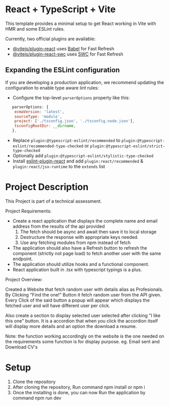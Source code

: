 # React + TypeScript + Vite

This template provides a minimal setup to get React working in Vite with HMR and some ESLint rules.

Currently, two official plugins are available:

- [@vitejs/plugin-react](https://github.com/vitejs/vite-plugin-react/blob/main/packages/plugin-react/README.md) uses [Babel](https://babeljs.io/) for Fast Refresh
- [@vitejs/plugin-react-swc](https://github.com/vitejs/vite-plugin-react-swc) uses [SWC](https://swc.rs/) for Fast Refresh

## Expanding the ESLint configuration

If you are developing a production application, we recommend updating the configuration to enable type aware lint rules:

- Configure the top-level `parserOptions` property like this:

```js
   parserOptions: {
    ecmaVersion: 'latest',
    sourceType: 'module',
    project: ['./tsconfig.json', './tsconfig.node.json'],
    tsconfigRootDir: __dirname,
   },
```

- Replace `plugin:@typescript-eslint/recommended` to `plugin:@typescript-eslint/recommended-type-checked` or `plugin:@typescript-eslint/strict-type-checked`
- Optionally add `plugin:@typescript-eslint/stylistic-type-checked`
- Install [eslint-plugin-react](https://github.com/jsx-eslint/eslint-plugin-react) and add `plugin:react/recommended` & `plugin:react/jsx-runtime` to the `extends` list

# Project Description

This Project is part of a technical assessment.

Project Requirements:

- Create a react application that displays the complete name and email address from
  the results of the api provided
  1.  The fetch should be async and await then save it to local storage
  2.  Destructure the response with appropriate keys needed.
  3.  Use any fetching modules from npm instead of fetch
- The application should also have a Refresh button to refresh the component (strictly
  not page load) to fetch another user with the same endpoint.
- The application should utilize hooks and a functional component.
- React application built in .tsx with typescript typings is a plus.

Project Overview:

Created a Website that fetch random user with details alias as Profesionals. By Clicking "Find the one!" Button it fetch random user from the API given. Every Click of the said button a popup will appear which displays the fetched user and will have different user per click.

Also create a section to display selected user selected after clicking "I like this one" button. It is a accordion that when you click the accordion itself will display more details and an option the download a resume.

Note: the function working accordingly on the website is the one needed on the requirements some function is for display purpose. eg. Email sent and Download CV's

# Setup

1. Clone the repository
2. After cloning the repository, Run command npm install or npm i
3. Once the installing is done, you can now Run the application by command npm run dev
